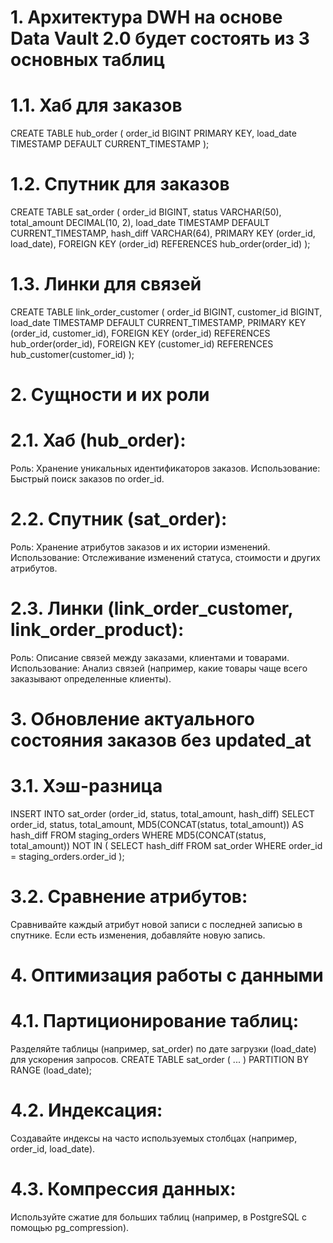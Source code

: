 # 1. Архитектура DWH на основе Data Vault 2.0 будет состоять из 3 основных таблиц
# 1.1. Хаб для заказов
CREATE TABLE hub_order (
    order_id BIGINT PRIMARY KEY,
    load_date TIMESTAMP DEFAULT CURRENT_TIMESTAMP
);

# 1.2. Спутник для заказов 
CREATE TABLE sat_order (
    order_id BIGINT,
    status VARCHAR(50),
    total_amount DECIMAL(10, 2),
    load_date TIMESTAMP DEFAULT CURRENT_TIMESTAMP,
    hash_diff VARCHAR(64), 
    PRIMARY KEY (order_id, load_date),
    FOREIGN KEY (order_id) REFERENCES hub_order(order_id)
);

# 1.3. Линки для связей
CREATE TABLE link_order_customer (
    order_id BIGINT,
    customer_id BIGINT,
    load_date TIMESTAMP DEFAULT CURRENT_TIMESTAMP,
    PRIMARY KEY (order_id, customer_id),
    FOREIGN KEY (order_id) REFERENCES hub_order(order_id),
    FOREIGN KEY (customer_id) REFERENCES hub_customer(customer_id)
);

# 2. Сущности и их роли
# 2.1. Хаб (hub_order):
Роль: Хранение уникальных идентификаторов заказов.
Использование: Быстрый поиск заказов по order_id.

# 2.2. Спутник (sat_order):
Роль: Хранение атрибутов заказов и их истории изменений.
Использование: Отслеживание изменений статуса, стоимости и других атрибутов.

# 2.3. Линки (link_order_customer, link_order_product):
Роль: Описание связей между заказами, клиентами и товарами.
Использование: Анализ связей (например, какие товары чаще всего заказывают определенные клиенты).

# 3. Обновление актуального состояния заказов без updated_at
# 3.1. Хэш-разница
INSERT INTO sat_order (order_id, status, total_amount, hash_diff)
SELECT
    order_id,
    status,
    total_amount,
    MD5(CONCAT(status, total_amount)) AS hash_diff
FROM staging_orders
WHERE MD5(CONCAT(status, total_amount)) NOT IN (
    SELECT hash_diff FROM sat_order WHERE order_id = staging_orders.order_id
);
# 3.2. Сравнение атрибутов:
Сравнивайте каждый атрибут новой записи с последней записью в спутнике.
Если есть изменения, добавляйте новую запись.

# 4. Оптимизация работы с данными
# 4.1. Партиционирование таблиц:
Разделяйте таблицы (например, sat_order) по дате загрузки (load_date) для ускорения запросов.
CREATE TABLE sat_order (
    ...
) PARTITION BY RANGE (load_date);

# 4.2. Индексация:
Создавайте индексы на часто используемых столбцах (например, order_id, load_date).

# 4.3. Компрессия данных:
Используйте сжатие для больших таблиц (например, в PostgreSQL с помощью pg_compression).


